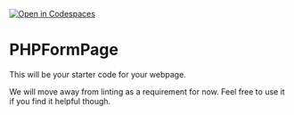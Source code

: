 [![Open in Codespaces](https://classroom.github.com/assets/launch-codespace-7f7980b617ed060a017424585567c406b6ee15c891e84e1186181d67ecf80aa0.svg)](https://classroom.github.com/open-in-codespaces?assignment_repo_id=13966484)
# PHPFormPage

This will be your starter code for your webpage.

We will move away from linting as a requirement for now.  Feel free to use it if you find it helpful though.
